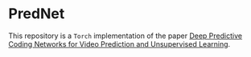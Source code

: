 # PredNet

This repository is a `Torch` implementation of the paper [Deep Predictive Coding Networks for Video Prediction and Unsupervised Learning](https://arxiv.org/abs/1605.08104).
